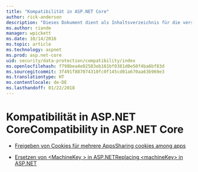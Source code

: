```yaml
---
title: "Kompatibilität in ASP.NET Core"
author: rick-anderson
description: "Dieses Dokument dient als Inhaltsverzeichnis für die verschiedenen Themen zur Kompatibilität im Rahmen des Schutzes von Daten in ASP.NET Core."
ms.author: riande
manager: wpickett
ms.date: 10/14/2016
ms.topic: article
ms.technology: aspnet
ms.prod: asp.net-core
uid: security/data-protection/compatibility/index
ms.openlocfilehash: f798bea4e02583eb161bf0381d0e50f4ba6bf83d
ms.sourcegitcommit: 3f491f887074310fc0f145cd01a670aa63b969e3
ms.translationtype: HT
ms.contentlocale: de-DE
ms.lasthandoff: 01/22/2018
---
```

# <a name="compatibility-in-aspnet-core"></a><span data-ttu-id="e12cd-103">Kompatibilität in ASP.NET Core</span><span class="sxs-lookup"><span data-stu-id="e12cd-103">Compatibility in ASP.NET Core</span></span>

* [<span data-ttu-id="e12cd-104">Freigeben von Cookies für mehrere Apps</span><span class="sxs-lookup"><span data-stu-id="e12cd-104">Sharing cookies among apps</span></span>](xref:security/data-protection/compatibility/cookie-sharing)

* [<span data-ttu-id="e12cd-105">Ersetzen von \<MachineKey > in ASP.NET</span><span class="sxs-lookup"><span data-stu-id="e12cd-105">Replacing \<machineKey> in ASP.NET</span></span>](xref:security/data-protection/compatibility/replacing-machinekey)
